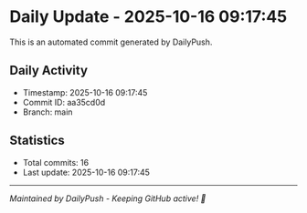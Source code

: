 # Daily Update - 2025-10-16 09:17:45

This is an automated commit generated by DailyPush.

## Daily Activity
- Timestamp: 2025-10-16 09:17:45
- Commit ID: aa35cd0d
- Branch: main

## Statistics
- Total commits: 16
- Last update: 2025-10-16 09:17:45

---
*Maintained by DailyPush - Keeping GitHub active! 🚀*
